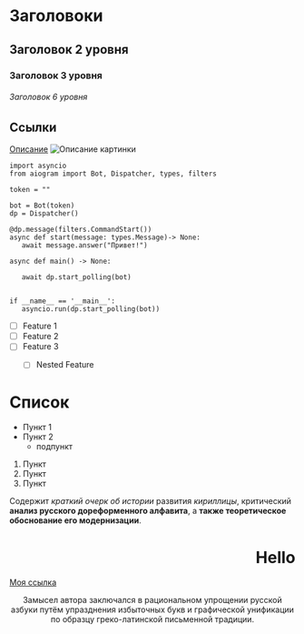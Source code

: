  # Заголовоки

## Заголовок 2 уровня 
### Заголовок 3 уровня 
###### Заголовок 6 уровня 
## Ссылки
[Описание](https://ru.wikipedia.org/wiki/%D0%97%D0%B0%D0%B3%D0%BB%D0%B0%D0%B2%D0%BD%D0%B0%D1%8F_%D1%81%D1%82%D1%80%D0%B0%D0%BD%D0%B8%D1%86%D0%B0)
![Описание картинки](https://upload.wikimedia.org/wikipedia/commons/thumb/6/6e/1916-a-tale-from-the-decameron-.jpg/1920px-1916-a-tale-from-the-decameron-.jpg)

```
import asyncio
from aiogram import Bot, Dispatcher, types, filters

token = ""

bot = Bot(token)
dp = Dispatcher()

@dp.message(filters.CommandStart())
async def start(message: types.Message)-> None:
   await message.answer("Привет!")

async def main() -> None:
   
   await dp.start_polling(bot)


if __name__ == '__main__':
   asyncio.run(dp.start_polling(bot))
```

- [ ] Feature 1
- [ ] Feature 2
- [ ] Feature 3
    - [ ] Nested Feature


# Список 
- Пункт 1
- Пункт 2
  - подпункт
1. Пункт
2. Пункт
3. Пункт

Содержит _краткий очерк об истории_ развития *кириллицы*, критический **анализ русского дореформенного алфавита**, а __также теоретическое обоснование его модернизации__. 

<h1 align="right">Hello</h1>
<a  href="https://ru.wikipedia.org/wiki/%D0%97%D0%B0%D0%B3%D0%BB%D0%B0%D0%B2%D0%BD%D0%B0%D1%8F_%D1%81%D1%82%D1%80%D0%B0%D0%BD%D0%B8%D1%86%D0%B0" title="Описание ссылки">Моя ссылка</a>

<p align="center">Замысел автора заключался в рациональном упрощении русской азбуки путём упразднения избыточных букв и графической унификации по образцу греко-латинской письменной традиции.</p>

